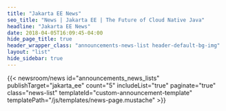 ```yaml
---
title: "Jakarta EE News"
seo_title: "News | Jakarta EE | The Future of Cloud Native Java"
headline: "Jakarta EE News"
date: 2018-04-05T16:09:45-04:00
hide_page_title: true
header_wrapper_class: "announcements-news-list header-default-bg-img"
layout: "list"
hide_sidebar: true
---
```


{{< newsroom/news
    id="announcements_news_lists" 
    publishTarget="jakarta_ee"
    count="5"
    includeList="true"
    paginate="true"
    class="news-list"
    templateId="custom-announcement-template"
    templatePath="/js/templates/news-page.mustache" >}}